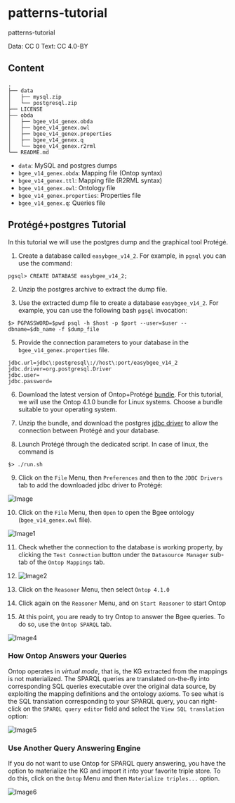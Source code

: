 # patterns-tutorial
patterns-tutorial

Data: CC 0
Text: CC 4.0-BY

## Content

~~~
.
├── data
│   ├── mysql.zip
│   └── postgresql.zip
├── LICENSE
├── obda
│   ├── bgee_v14_genex.obda
│   ├── bgee_v14_genex.owl
│   ├── bgee_v14_genex.properties
│   ├── bgee_v14_genex.q
│   └── bgee_v14_genex.r2rml
└── README.md
~~~

- `data`: MySQL and postgres dumps
- `bgee_v14_genex.obda`: Mapping file (Ontop syntax)
- `bgee_v14_genex.ttl`: Mapping file (R2RML syntax)
- `bgee_v14_genex.owl`: Ontology file
- `bgee_v14_genex.properties`: Properties file
- `bgee_v14_genex.q`: Queries file

## Protégé+postgres Tutorial

In this tutorial we will use the postgres dump and the graphical tool Protégé. 

1) Create a database called `easybgee_v14_2`. For example, in `pgsql` you can use the command:

~~~
pgsql> CREATE DATABASE easybgee_v14_2;
~~~

2) Unzip the postgres archive to extract the dump file.

3) Use the extracted dump file to create a database `easybgee_v14_2`. For example, you can use the following bash `pgsql` invocation:

~~~
$> PGPASSWORD=$pwd psql -h $host -p $port --user=$user --dbname=$db_name -f $dump_file
~~~

5) Provide the connection parameters to your database in the `bgee_v14_genex.properties` file.

~~~
jdbc.url=jdbc\:postgresql\://host\:port/easybgee_v14_2
jdbc.driver=org.postgresql.Driver
jdbc.user=
jdbc.password=
~~~

6) Download the latest version of Ontop+Protégé [bundle](https://sourceforge.net/projects/ontop4obda/files/). For this tutorial, we will use the Ontop 4.1.0 bundle for Linux systems. Choose a bundle suitable to your operating system.

7) Unzip the bundle, and download the postgres [jdbc driver](https://jdbc.postgresql.org/) to allow the connection between Protégé and your database. 

8) Launch Protégé through the dedicated script. In case of linux, the command is

~~~
$> ./run.sh
~~~

9) Click on the `File` Menu, then `Preferences` and then to the `JDBC Drivers` tab to add the downloaded jdbc driver to Protégé:

![Image](img/jdbc-protege.png)

10) Click on the `File` Menu, then `Open` to open the Bgee ontology (`bgee_v14_genex.owl` file).

![Image1](img/open-onto-protege.png)

11) Check whether the connection to the database is working property, by clicking the `Test Connection` button under the `Datasource Manager` sub-tab of the `Ontop Mappings` tab.

12) ![Image2](img/check-connection-protege.png)

13) Click on the `Reasoner` Menu, then select `Ontop 4.1.0`

14) Click again on the `Reasoner` Menu, and on `Start Reasoner` to start Ontop

15) At this point, you are ready to try Ontop to answer the Bgee queries. To do so, use the `Ontop SPARQL` tab.

![Image4](img/sparql-protege.png)

### How Ontop Answers your Queries

Ontop operates in _virtual mode_, that is, the KG extracted from the mappings is not materialized. The SPARQL queries are translated on-the-fly into corresponding SQL queries executable over the original data source, by exploiting the mapping definitions and the ontology axioms. To see what is the SQL translation corresponding to your SPARQL query, you can right-click on the `SPARQL query editor` field and select the `View SQL translation` option:

![Image5](img/sql-translation.png)

### Use Another Query Answering Engine 

If you do not want to use Ontop for SPARQL query answering, you have the option to materialize the KG and import it into your favorite triple store. To do this, click on the `Ontop` Menu and then `Materialize triples...` option.

![Image6](img/materialize-protege.png)
